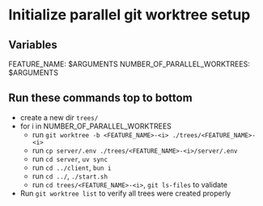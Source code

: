 # Initialize parallel git worktree setup

## Variables
FEATURE_NAME: $ARGUMENTS
NUMBER_OF_PARALLEL_WORKTREES: $ARGUMENTS

## Run these commands top to bottom

- create a new dir `trees/`
- for i in NUMBER_OF_PARALLEL_WORKTREES
  - run `git worktree -b <FEATURE_NAME>-<i> ./trees/<FEATURE_NAME>-<i>`
  - run `cp server/.env ./trees/<FEATURE_NAME>-<i>/server/.env`
  - run `cd server`, `uv sync`
  - run `cd ../client`, `bun i`
  - run `cd ../`, `./start.sh`
  - run `cd trees/<FEATURE_NAME>-<i>`, `git ls-files` to validate
- Run `git worktree list` to verify all trees were created properly